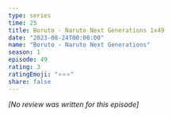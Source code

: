 ```yaml
---
type: series
time: 25
title: Boruto - Naruto Next Generations 1x49
date: "2023-08-24T00:00:00"
name: "Boruto - Naruto Next Generations"
season: 1
episode: 49
rating: 3
ratingEmoji: "⭐️⭐️⭐️"
share: false
---
```


_[No review was written for this episode]_
